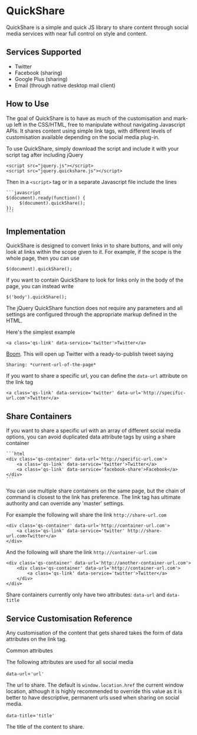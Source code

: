 QuickShare
==========

QuickShare is a simple and quick JS library to share content through social media services with near full control on style and content.

Services Supported
------------------

* Twitter
* Facebook (sharing)
* Google Plus (sharing)
* Email (through native desktop mail client)

How to Use
--------------

The goal of QuickShare is to have as much of the customisation and mark-up left in the CSS/HTML, free to manipulate without navigating Javascript APIs. It shares content using simple link tags, with different levels of customisation available depending on the social media plug-in.

To use QuickShare, simply download the script and include it with your script tag after including jQuery

	<script src="jquery.js"></script>
	<script src="jquery.quickshare.js"></script>

Then in a `<script>` tag or in a separate Javascript file include the lines

	```javascript
	$(document).ready(function() {
		 $(document).quickShare();
	});
	```

Implementation
---------

QuickShare is designed to convert links in to share buttons, and will only look at links within the scope given to it. For example, if the scope is the whole page, then you can use

	$(document).quickShare();

If you want to contain QuickShare to look for links only in the body of the page, you can instead write

	$('body').quickShare();

The jQuery QuickShare function does not require any parameters and all settings are configured through the appropriate markup defined in the HTML.


Here's the simplest example

	<a class='qs-link' data-service='twitter'>Twitter</a>

[Boom](https://twitter.com/intent/tweet?url=https%3A//github.com/Upstatement/quickshare&text=Sharing%3A%20). This will open up Twitter with a ready-to-publish tweet saying

	Sharing: *current-url-of-the-page*

If you want to share a specific url, you can define the `data-url` attribute on the link tag

	<a class='qs-link' data-service='twitter' data-url='http://specific-url.com'>Twitter</a>


Share Containers
-----------------

If you want to share a specific url with an array of different social media options, you can avoid duplicated data attribute tags by using a share container

	```html
	<div class='qs-container' data-url='http://specific-url.com'>
		<a class='qs-link' data-service='twitter'>Twitter</a>
		<a class='qs-link' data-service='facebook-share'>Facebook</a>
	</div>
	```
You can use multiple share containers on the same page, but the chain of command is closest to the link has preference. The link tag has ultimate authority and can override any 'master' settings.

For example the following will share the link `http://share-url.com`

	<div class='qs-container' data-url='http://container-url.com'>
		<a class='qs-link' data-service='twitter' http://share-url.com>Twitter</a>
	</div>

And the following will share the link `http://container-url.com`

	<div class='qs-container' data-url='http://another-container-url.com'>
		<div class='qs-container' data-url='http://container-url.com'>
			<a class='qs-link' data-service='twitter'>Twitter</a>
		</div>
	</div>

Share containers currently only have two attributes: `data-url` and `data-title`

Service Customisation Reference
-------------------------------

Any customisation of the content that gets shared takes the form of data attributes on the link tag.

Common attributes

The following attributes are used for all social media

`data-url`=`'url'`

The url to share. The default is `window.location.href` the current window location, although it is highly recommended to override this value as it is better to have descriptive, permanent urls used when sharing on social media.

`data-title`=`'title'`

The title of the content to share.

